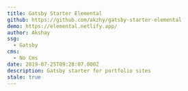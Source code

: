 ```yaml
---
title: Gatsby Starter Elemental
github: https://github.com/akzhy/gatsby-starter-elemental
demo: https://elemental.netlify.app/
author: Akshay
ssg:
  - Gatsby
cms:
  - No Cms
date: 2019-07-25T09:28:07.000Z
description: Gatsby starter for portfolio sites
stale: true
---
```

